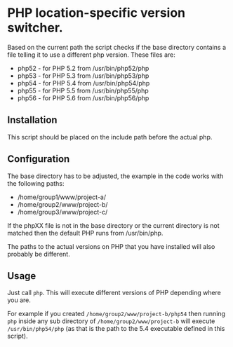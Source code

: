 PHP location-specific version switcher.
====================

Based on the current path the script checks if the base directory contains a file telling it to use a different php version. These files are:
- php52 - for PHP 5.2 from /usr/bin/php52/php
- php53 - for PHP 5.3 from /usr/bin/php53/php
- php54 - for PHP 5.4 from /usr/bin/php54/php
- php55 - for PHP 5.5 from /usr/bin/php55/php
- php56 - for PHP 5.6 from /usr/bin/php56/php
 
Installation
-------------

This script should be placed on the include path before the actual php.


Configuration
--------------

The base directory has to be adjusted, the example in the code works with the following paths:
- /home/group1/www/project-a/
- /home/group2/www/project-b/
- /home/group3/www/project-c/

If the phpXX file is not in the base directory or the current directory is not matched then the default PHP runs from /usr/bin/php.

The paths to the actual versions on PHP that you have installed will also probably be different.

Usage
-----

Just call `php`. This will execute different versions of PHP depending where you are.

For example if you created `/home/group2/www/project-b/php54` then running `php` inside any sub directory of `/home/group2/www/project-b` will execute `/usr/bin/php54/php` (as that is the path to the 5.4 executable defined in this script).
